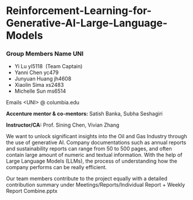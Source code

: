 # Reinforcement-Learning-for-Generative-AI-Large-Language-Models

### Group Members Name UNI

- Yi Lu yl5118  (Team Captain)
- Yanni Chen yc479 
- Junyuan Huang jh4608  
- Xiaolin Sima xs2483
- Michelle Sun ms6514

Emails  &lt;UNI&gt; @ columbia.edu

**Accenture mentor & co-mentors:** Satish Banka, Subha Seshagiri

**Instructor/CA:** Prof. Sining Chen, Vivian Zhang

We want to unlock significant insights into the Oil and Gas Industry through the use of generative AI. Company documentations such as annual reports and sustainability reports can range from 50 to 500 pages, and often contain large amount of numeric and textual information. With the help of Large Language Models (LLMs), the process of understanding how the company performs can be really efficient. 


Our team members contribute to the project equally with a detailed contribution summary under Meetings/Reports/Individual Report + Weekly Report Combine.pptx
